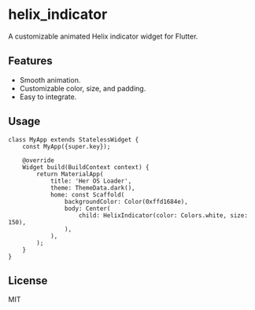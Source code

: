# helix_indicator

A customizable animated Helix indicator widget for Flutter.

## Features

- Smooth animation.
- Customizable color, size, and padding.
- Easy to integrate.

## Usage

    class MyApp extends StatelessWidget {
    	const MyApp({super.key});

    	@override
    	Widget build(BuildContext context) {
    		return MaterialApp(
    			title: 'Her OS Loader',
    			theme: ThemeData.dark(),
    			home: const Scaffold(
    				backgroundColor: Color(0xffd1684e),
    				body: Center(
    					child: HelixIndicator(color: Colors.white, size: 150),
    				),
    			),
    		);
    	}
    }

## License

MIT
